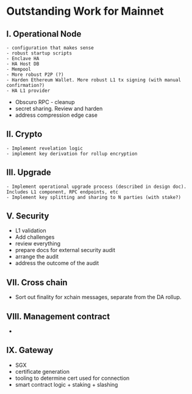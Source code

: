 # Outstanding Work for Mainnet

## I. Operational Node 
	- configuration that makes sense
	- robust startup scripts 
 	- Enclave HA
 	- HA Host DB
 	- Mempool
 	- More robust P2P (?)
 	- Harden Ethereum Wallet. More robust L1 tx signing (with manual confirmation?)
 	- HA L1 provider 
  - Obscuro RPC - cleanup
  - secret sharing. Review and harden
  - address compression edge case 

## II. Crypto
	- Implement revelation logic
	- implement key derivation for rollup encryption

## III. Upgrade
	- Implement operational upgrade process (described in design doc). Includes L1 component, RPC endpoints, etc
	- Implement key splitting and sharing to N parties (with stake?)

## V. Security
  - L1 validation
  - Add challenges
  - review everything
  - prepare docs for external security audit
  - arrange the audit
  - address the outcome of the audit

## VII. Cross chain
  - Sort out finality for xchain messages, separate from the DA rollup.

## VIII. Management contract
  - 

## IX.  Gateway
  - SGX
  - certificate generation
  - tooling to determine cert used for connection
  - smart contract logic + staking + slashing

